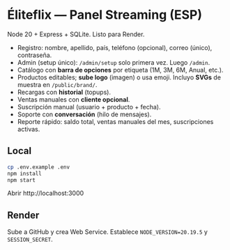 
# Éliteflix — Panel Streaming (ESP)

Node 20 + Express + SQLite. Listo para Render.
- Registro: nombre, apellido, país, teléfono (opcional), correo (único), contraseña.
- Admin (setup único): `/admin/setup` solo primera vez. Luego `/admin`.
- Catálogo con **barra de opciones** por etiqueta (1M, 3M, 6M, Anual, etc.).
- Productos editables; **sube logo** (imagen) o usa emoji. Incluyo **SVGs** de muestra en `/public/brand/`.
- Recargas con **historial** (topups).
- Ventas manuales con **cliente opcional**.
- Suscripción manual (usuario + producto + fecha).
- Soporte con **conversación** (hilo de mensajes).
- Reporte rápido: saldo total, ventas manuales del mes, suscripciones activas.

## Local
```bash
cp .env.example .env
npm install
npm start
```
Abrir http://localhost:3000

## Render
Sube a GitHub y crea Web Service. Establece `NODE_VERSION=20.19.5` y `SESSION_SECRET`.
